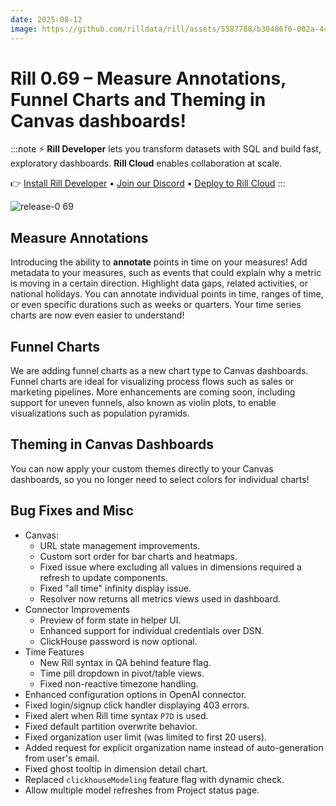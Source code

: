 ```yaml
---
date: 2025-08-12
image: https://github.com/rilldata/rill/assets/5587788/b30486f6-002a-445d-8a1b-955b6ec0066d
---
```


# Rill 0.69 – Measure Annotations, Funnel Charts and Theming in Canvas dashboards!

:::note
⚡ **Rill Developer** lets you transform datasets with SQL and build fast, exploratory dashboards. **Rill Cloud** enables collaboration at scale.

👉 [Install Rill Developer](/home/install) • [Join our Discord](https://discord.gg/TatjVY32) • [Deploy to Rill Cloud](/deploy/deploy-dashboard)
:::

![release-0 69](<https://cdn.rilldata.com/docs/release-notes/release-069.gif>)


## Measure Annotations
Introducing the ability to **annotate** points in time on your measures! Add metadata to your measures, such as events that could explain why a metric is moving in a certain direction. Highlight data gaps, related activities, or national holidays. You can annotate individual points in time, ranges of time, or even specific durations such as weeks or quarters. Your time series charts are now even easier to understand!

## Funnel Charts
We are adding funnel charts as a new chart type to Canvas dashboards. Funnel charts are ideal for visualizing process flows such as sales or marketing pipelines. More enhancements are coming soon, including support for uneven funnels, also known as violin plots, to enable visualizations such as population pyramids.

## Theming in Canvas Dashboards
You can now apply your custom themes directly to your Canvas dashboards, so you no longer need to select colors for individual charts!


## Bug Fixes and Misc
- Canvas:
  - URL state management improvements.
  - Custom sort order for bar charts and heatmaps.
  - Fixed issue where excluding all values in dimensions required a refresh to update components.
  - Fixed "all time" infinity display issue.
  - Resolver now returns all metrics views used in dashboard.
- Connector Improvements
  - Preview of form state in helper UI.
  - Enhanced support for individual credentials over DSN.
  - ClickHouse password is now optional.
- Time Features
  - New Rill syntax in QA behind feature flag.
  - Time pill dropdown in pivot/table views.
  - Fixed non-reactive timezone handling.
- Enhanced configuration options in OpenAI connector.
- Fixed login/signup click handler displaying 403 errors.
- Fixed alert when Rill time syntax `P7D` is used.
- Fixed default partition overwrite behavior.
- Fixed organization user limit (was limited to first 20 users).
- Added request for explicit organization name instead of auto-generation from user's email.
- Fixed ghost tooltip in dimension detail chart.
- Replaced `clickhouseModeling` feature flag with dynamic check.
- Allow multiple model refreshes from Project status page.